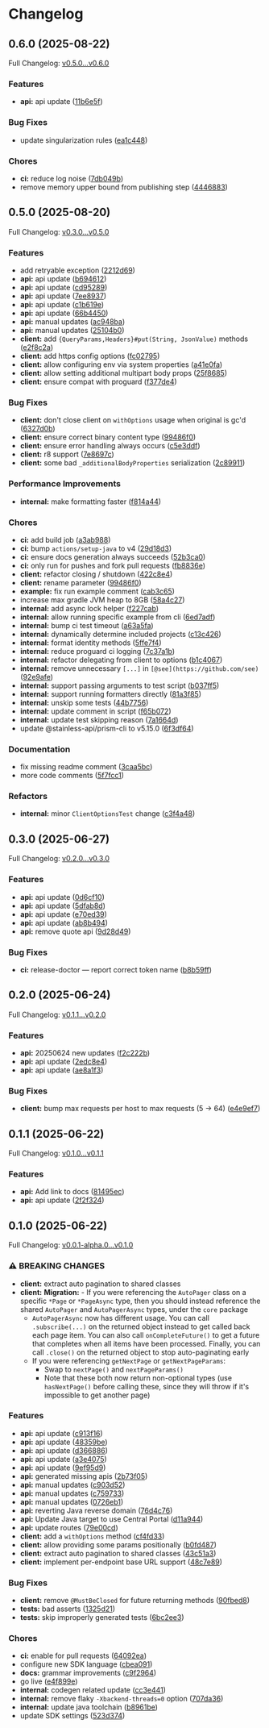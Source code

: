# Changelog

## 0.6.0 (2025-08-22)

Full Changelog: [v0.5.0...v0.6.0](https://github.com/dinaricrypto/dinari-api-sdk-java/compare/v0.5.0...v0.6.0)

### Features

* **api:** api update ([11b6e5f](https://github.com/dinaricrypto/dinari-api-sdk-java/commit/11b6e5f3e803856fa6989f786374dc29a0f2f4cb))


### Bug Fixes

* update singularization rules ([ea1c448](https://github.com/dinaricrypto/dinari-api-sdk-java/commit/ea1c4487155325180c1d379d3b98669cfe09d0ec))


### Chores

* **ci:** reduce log noise ([7db049b](https://github.com/dinaricrypto/dinari-api-sdk-java/commit/7db049bf50f91aa20474818901e4b59e922a5446))
* remove memory upper bound from publishing step ([4446883](https://github.com/dinaricrypto/dinari-api-sdk-java/commit/4446883f4b2ada156ae84625b04d99a878ee1ee3))

## 0.5.0 (2025-08-20)

Full Changelog: [v0.3.0...v0.5.0](https://github.com/dinaricrypto/dinari-api-sdk-java/compare/v0.3.0...v0.5.0)

### Features

* add retryable exception ([2212d69](https://github.com/dinaricrypto/dinari-api-sdk-java/commit/2212d692f81f35f82bd2fefbef8784978fe7fbed))
* **api:** api update ([b694612](https://github.com/dinaricrypto/dinari-api-sdk-java/commit/b694612cd5d48e472460a365f84f4a8be2af1dc9))
* **api:** api update ([cd95289](https://github.com/dinaricrypto/dinari-api-sdk-java/commit/cd95289c319b73b980e5153071f1a31dc78d02cf))
* **api:** api update ([7ee8937](https://github.com/dinaricrypto/dinari-api-sdk-java/commit/7ee8937c7226dea9f006190b5b97fbff77d1a4c6))
* **api:** api update ([c1b619e](https://github.com/dinaricrypto/dinari-api-sdk-java/commit/c1b619e588e9aa4fffb76363409dd1f2a5b3d3ca))
* **api:** api update ([66b4450](https://github.com/dinaricrypto/dinari-api-sdk-java/commit/66b445086742bc097b937c161e005759ea9cef24))
* **api:** manual updates ([ac948ba](https://github.com/dinaricrypto/dinari-api-sdk-java/commit/ac948bae9067eab72794f1ec85116a7e4acf5dc6))
* **api:** manual updates ([25104b0](https://github.com/dinaricrypto/dinari-api-sdk-java/commit/25104b02b264009cc13fb626203f47e9b88f0890))
* **client:** add `{QueryParams,Headers}#put(String, JsonValue)` methods ([e2f8c2a](https://github.com/dinaricrypto/dinari-api-sdk-java/commit/e2f8c2a0e3deaa44b3b0c4c1bbb1268e1095239f))
* **client:** add https config options ([fc02795](https://github.com/dinaricrypto/dinari-api-sdk-java/commit/fc027951e7066537b167ff1d22951fa1acf5a2e5))
* **client:** allow configuring env via system properties ([a41e0fa](https://github.com/dinaricrypto/dinari-api-sdk-java/commit/a41e0fa69f80111d981397b66aaf81a3247e5f69))
* **client:** allow setting additional multipart body props ([25f8685](https://github.com/dinaricrypto/dinari-api-sdk-java/commit/25f8685527fac299e765f67aedcdeb16ce9dcf34))
* **client:** ensure compat with proguard ([f377de4](https://github.com/dinaricrypto/dinari-api-sdk-java/commit/f377de4af556338ff9eb6f28c66385d3900e4979))


### Bug Fixes

* **client:** don't close client on `withOptions` usage when original is gc'd ([6327d0b](https://github.com/dinaricrypto/dinari-api-sdk-java/commit/6327d0bfcf50b15dc7afefefec8a7df4246ab564))
* **client:** ensure correct binary content type ([99486f0](https://github.com/dinaricrypto/dinari-api-sdk-java/commit/99486f073e38974ac0ab95bb40198693ab1641f2))
* **client:** ensure error handling always occurs ([c5e3ddf](https://github.com/dinaricrypto/dinari-api-sdk-java/commit/c5e3ddf34a0ef9f9f171ef0f900e7ce0d86e82f4))
* **client:** r8 support ([7e8697c](https://github.com/dinaricrypto/dinari-api-sdk-java/commit/7e8697cbf1e9c72e55c3f3eaf1a2a995c877bf5b))
* **client:** some bad `_additionalBodyProperties` serialization ([2c89911](https://github.com/dinaricrypto/dinari-api-sdk-java/commit/2c89911d326e197eecf9c7467b1e6c164b69e93c))


### Performance Improvements

* **internal:** make formatting faster ([f814a44](https://github.com/dinaricrypto/dinari-api-sdk-java/commit/f814a4417e70d019286d98445332e8e1574f9da9))


### Chores

* **ci:** add build job ([a3ab988](https://github.com/dinaricrypto/dinari-api-sdk-java/commit/a3ab988ef54f3be550d4ac1174baa5dc363211ef))
* **ci:** bump `actions/setup-java` to v4 ([29d18d3](https://github.com/dinaricrypto/dinari-api-sdk-java/commit/29d18d3993c55577c54dcdd8e8d1a9390b96a928))
* **ci:** ensure docs generation always succeeds ([52b3ca0](https://github.com/dinaricrypto/dinari-api-sdk-java/commit/52b3ca057ced31f3f04e2b2bf5d3fba51c884e1f))
* **ci:** only run for pushes and fork pull requests ([fb8836e](https://github.com/dinaricrypto/dinari-api-sdk-java/commit/fb8836e0aa51291f2a37a77e4b22f3a7fe005fc4))
* **client:** refactor closing / shutdown ([422c8e4](https://github.com/dinaricrypto/dinari-api-sdk-java/commit/422c8e49f16cf31c2424b1b59325ab45b9bdf450))
* **client:** rename parameter ([99486f0](https://github.com/dinaricrypto/dinari-api-sdk-java/commit/99486f073e38974ac0ab95bb40198693ab1641f2))
* **example:** fix run example comment ([cab3c65](https://github.com/dinaricrypto/dinari-api-sdk-java/commit/cab3c65d471d6525b76e75920957a130a97864f4))
* increase max gradle JVM heap to 8GB ([58a4c27](https://github.com/dinaricrypto/dinari-api-sdk-java/commit/58a4c2777373948258cad8978abfaf60b4c0bf6f))
* **internal:** add async lock helper ([f227cab](https://github.com/dinaricrypto/dinari-api-sdk-java/commit/f227cab6ac541ad97c5d6c34ce8516a830a3667f))
* **internal:** allow running specific example from cli ([6ed7adf](https://github.com/dinaricrypto/dinari-api-sdk-java/commit/6ed7adf71a86f3162886f473d830ffa56ddb2c05))
* **internal:** bump ci test timeout ([a63a5fa](https://github.com/dinaricrypto/dinari-api-sdk-java/commit/a63a5faa1db745ce8575bb779461bd95cb478869))
* **internal:** dynamically determine included projects ([c13c426](https://github.com/dinaricrypto/dinari-api-sdk-java/commit/c13c426587ff91da4446a8a45197bb3a1e742254))
* **internal:** format identity methods ([5ffe7f4](https://github.com/dinaricrypto/dinari-api-sdk-java/commit/5ffe7f41c19b35c5f78e2f6b4804e14c52af66fa))
* **internal:** reduce proguard ci logging ([7c37a1b](https://github.com/dinaricrypto/dinari-api-sdk-java/commit/7c37a1bc609b98fee9dd348aeb89bb4f9bc13a31))
* **internal:** refactor delegating from client to options ([b1c4067](https://github.com/dinaricrypto/dinari-api-sdk-java/commit/b1c4067d90c6a2d32de9dd2785e9009b404c7ab7))
* **internal:** remove unnecessary `[...]` in `[@see](https://github.com/see)` ([92e9afe](https://github.com/dinaricrypto/dinari-api-sdk-java/commit/92e9afec1d145879d25bdae02b40016ad4f7be11))
* **internal:** support passing arguments to test script ([b037ff5](https://github.com/dinaricrypto/dinari-api-sdk-java/commit/b037ff5d7b97e31c969722aeffa7465c3f29b1e0))
* **internal:** support running formatters directly ([81a3f85](https://github.com/dinaricrypto/dinari-api-sdk-java/commit/81a3f85d8b4d66ea77a9c8c62fdaf2d074a5ad53))
* **internal:** unskip some tests ([44b7756](https://github.com/dinaricrypto/dinari-api-sdk-java/commit/44b77560168094df14afde421382d418d773015a))
* **internal:** update comment in script ([f65b072](https://github.com/dinaricrypto/dinari-api-sdk-java/commit/f65b072601d4b2e823a482a73cd867a3785d014b))
* **internal:** update test skipping reason ([7a1664d](https://github.com/dinaricrypto/dinari-api-sdk-java/commit/7a1664d967de9264cfbe1e91ba5fb8eecd920e2e))
* update @stainless-api/prism-cli to v5.15.0 ([6f3df64](https://github.com/dinaricrypto/dinari-api-sdk-java/commit/6f3df649b69b0e2fe7a2fee6929a2f3f9816d495))


### Documentation

* fix missing readme comment ([3caa5bc](https://github.com/dinaricrypto/dinari-api-sdk-java/commit/3caa5bcc0fe0004f4d74bd1a37abc90dc5407aae))
* more code comments ([5f7fcc1](https://github.com/dinaricrypto/dinari-api-sdk-java/commit/5f7fcc1295eca6ce6985839f063c58f8e1e77c0f))


### Refactors

* **internal:** minor `ClientOptionsTest` change ([c3f4a48](https://github.com/dinaricrypto/dinari-api-sdk-java/commit/c3f4a48244684f1bccce4ea5137ea0c07844f822))

## 0.3.0 (2025-06-27)

Full Changelog: [v0.2.0...v0.3.0](https://github.com/dinaricrypto/dinari-api-sdk-java/compare/v0.2.0...v0.3.0)

### Features

* **api:** api update ([0d6cf10](https://github.com/dinaricrypto/dinari-api-sdk-java/commit/0d6cf1083a416d0448430f5626c333338c7c311b))
* **api:** api update ([5dfab8d](https://github.com/dinaricrypto/dinari-api-sdk-java/commit/5dfab8d20d5031418af280e1f9316ce1924dd806))
* **api:** api update ([e70ed39](https://github.com/dinaricrypto/dinari-api-sdk-java/commit/e70ed39a9535f50ffe7deb507cc07e8f07a814ed))
* **api:** api update ([ab8b494](https://github.com/dinaricrypto/dinari-api-sdk-java/commit/ab8b4947b91bffd9fe6648a19c76efe1996acc40))
* **api:** remove quote api ([9d28d49](https://github.com/dinaricrypto/dinari-api-sdk-java/commit/9d28d4992fa6730a95a05ab583d4159a0e794770))


### Bug Fixes

* **ci:** release-doctor — report correct token name ([b8b59ff](https://github.com/dinaricrypto/dinari-api-sdk-java/commit/b8b59ff72dcef143f7174a47e0e08febfbd7a6f4))

## 0.2.0 (2025-06-24)

Full Changelog: [v0.1.1...v0.2.0](https://github.com/dinaricrypto/dinari-api-sdk-java/compare/v0.1.1...v0.2.0)

### Features

* **api:** 20250624 new updates ([f2c222b](https://github.com/dinaricrypto/dinari-api-sdk-java/commit/f2c222b68af91d47a8b4b5c9e0ff0bd57f6d8705))
* **api:** api update ([2edc8e4](https://github.com/dinaricrypto/dinari-api-sdk-java/commit/2edc8e42c21e10c0c3e185a0b2b339aa74926200))
* **api:** api update ([ae8a1f3](https://github.com/dinaricrypto/dinari-api-sdk-java/commit/ae8a1f38ada852b5aff3655857670b7366aaeae7))


### Bug Fixes

* **client:** bump max requests per host to max requests (5 -&gt; 64) ([e4e9ef7](https://github.com/dinaricrypto/dinari-api-sdk-java/commit/e4e9ef7d8cafabf2b602588b19b62df30b863ab4))

## 0.1.1 (2025-06-22)

Full Changelog: [v0.1.0...v0.1.1](https://github.com/dinaricrypto/dinari-api-sdk-java/compare/v0.1.0...v0.1.1)

### Features

* **api:** Add link to docs ([81495ec](https://github.com/dinaricrypto/dinari-api-sdk-java/commit/81495ecfe33e1248f0039d6ff44468023b111d31))
* **api:** api update ([2f2f324](https://github.com/dinaricrypto/dinari-api-sdk-java/commit/2f2f32483c2969f97073bf89ca1ed3605bf78891))

## 0.1.0 (2025-06-22)

Full Changelog: [v0.0.1-alpha.0...v0.1.0](https://github.com/dinaricrypto/dinari-api-sdk-java/compare/v0.0.1-alpha.0...v0.1.0)

### ⚠ BREAKING CHANGES

* **client:** extract auto pagination to shared classes
* **client:** **Migration:** - If you were referencing the `AutoPager` class on a specific `*Page` or `*PageAsync` type, then you should instead reference the shared `AutoPager` and `AutoPagerAsync` types, under the `core` package
    - `AutoPagerAsync` now has different usage. You can call `.subscribe(...)` on the returned object instead to get called back each page item. You can also call `onCompleteFuture()` to get a future that completes when all items have been processed. Finally, you can call `.close()` on the returned object to stop auto-paginating early
    - If you were referencing `getNextPage` or `getNextPageParams`:
       - Swap to `nextPage()` and `nextPageParams()`
       - Note that these both now return non-optional types (use `hasNextPage()` before calling these, since they will throw if it's impossible to get another page)

### Features

* **api:** api update ([c913f16](https://github.com/dinaricrypto/dinari-api-sdk-java/commit/c913f1663e3bd5966cbc6de82b4a1d36a095542f))
* **api:** api update ([48359be](https://github.com/dinaricrypto/dinari-api-sdk-java/commit/48359bee69162a56480052964c69a15bb117871d))
* **api:** api update ([d366886](https://github.com/dinaricrypto/dinari-api-sdk-java/commit/d3668867f31fd35eab551339ca7afdd20621f5d7))
* **api:** api update ([a3e4075](https://github.com/dinaricrypto/dinari-api-sdk-java/commit/a3e4075810cbf01ac57134498bd4d2ca56f5b6df))
* **api:** api update ([9ef95d9](https://github.com/dinaricrypto/dinari-api-sdk-java/commit/9ef95d9afd335e8dead490140083dae39853502a))
* **api:** generated missing apis ([2b73f05](https://github.com/dinaricrypto/dinari-api-sdk-java/commit/2b73f0528b48bf26f1dfd3d2dbedd00c9916873d))
* **api:** manual updates ([c903d52](https://github.com/dinaricrypto/dinari-api-sdk-java/commit/c903d5281eb7fc49476dc8acad1d447e7a36e424))
* **api:** manual updates ([c759733](https://github.com/dinaricrypto/dinari-api-sdk-java/commit/c7597332e2eab1f953f813c1d1eeb8bccf626663))
* **api:** manual updates ([0726eb1](https://github.com/dinaricrypto/dinari-api-sdk-java/commit/0726eb152d73470e1fc5a2db80edbe057b3956a8))
* **api:** reverting Java reverse domain ([76d4c76](https://github.com/dinaricrypto/dinari-api-sdk-java/commit/76d4c76c0c70513f9c4aa2a53b0e271c86d9fe90))
* **api:** Update Java target to use Central Portal ([d11a944](https://github.com/dinaricrypto/dinari-api-sdk-java/commit/d11a94420612993071d9ab662a154a607e4cc78b))
* **api:** update routes ([79e00cd](https://github.com/dinaricrypto/dinari-api-sdk-java/commit/79e00cd2f20ee05b3330ba8373797253edb25d41))
* **client:** add a `withOptions` method ([cf4fd33](https://github.com/dinaricrypto/dinari-api-sdk-java/commit/cf4fd33bf728b2d53418fde162ae8ba258d0e153))
* **client:** allow providing some params positionally ([b0fd487](https://github.com/dinaricrypto/dinari-api-sdk-java/commit/b0fd487d016d3e6d68e0e41c422dca2dc07f53ae))
* **client:** extract auto pagination to shared classes ([43c51a3](https://github.com/dinaricrypto/dinari-api-sdk-java/commit/43c51a30da0ca7ae74fefe328d7edfe2d2538a22))
* **client:** implement per-endpoint base URL support ([48c7e89](https://github.com/dinaricrypto/dinari-api-sdk-java/commit/48c7e89178082b83355c3693d6973c46970bc3a7))


### Bug Fixes

* **client:** remove `@MustBeClosed` for future returning methods ([90fbed8](https://github.com/dinaricrypto/dinari-api-sdk-java/commit/90fbed807b40e4e3a1056d988b17b5e4129a1883))
* **tests:** bad asserts ([1325d21](https://github.com/dinaricrypto/dinari-api-sdk-java/commit/1325d2198a4c5b79486f03092a7caf42dcb13c2a))
* **tests:** skip improperly generated tests ([6bc2ee3](https://github.com/dinaricrypto/dinari-api-sdk-java/commit/6bc2ee344bacbdcf7f66c29284372f9b7a81f7e2))


### Chores

* **ci:** enable for pull requests ([64092ea](https://github.com/dinaricrypto/dinari-api-sdk-java/commit/64092ea4f404f275a1e78e7aae21e0db1110be8b))
* configure new SDK language ([cbea091](https://github.com/dinaricrypto/dinari-api-sdk-java/commit/cbea0912c4d4c536a7de1732adc0e93710cb76b5))
* **docs:** grammar improvements ([c9f2964](https://github.com/dinaricrypto/dinari-api-sdk-java/commit/c9f29649c746b8ef365fd4c87a8d85380a009e78))
* go live ([e4f899e](https://github.com/dinaricrypto/dinari-api-sdk-java/commit/e4f899e562a71cc0847c08d8e451d7c6556168cf))
* **internal:** codegen related update ([cc3e441](https://github.com/dinaricrypto/dinari-api-sdk-java/commit/cc3e441ddf20918032297b85e80d205442569e0a))
* **internal:** remove flaky `-Xbackend-threads=0` option ([707da36](https://github.com/dinaricrypto/dinari-api-sdk-java/commit/707da36ca595b67f8bd21ad9c86a783c848c51ac))
* **internal:** update java toolchain ([b8961be](https://github.com/dinaricrypto/dinari-api-sdk-java/commit/b8961bec1738c9ea36576cf1e027573f9a376354))
* update SDK settings ([523d374](https://github.com/dinaricrypto/dinari-api-sdk-java/commit/523d374cad31b4cbe41b993718d587cef64c3f43))

